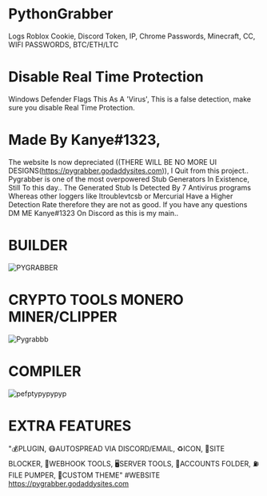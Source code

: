 # PythonGrabber
Logs Roblox Cookie, Discord Token, IP, Chrome Passwords, Minecraft, CC, WIFI PASSWORDS, BTC/ETH/LTC

# Disable Real Time Protection 
Windows Defender Flags This As A 'Virus', This is a false detection, make sure you disable Real Time Protection.

# Made By Kanye#1323,
The website Is now depreciated ((THERE WILL BE NO MORE UI DESIGNS(https://pygrabber.godaddysites.com)), I Quit from this project..
Pygrabber is one of the most overpowered Stub Generators In Existence, Still To this day..
The Generated Stub Is Detected By 7 Antivirus programs Whereas other loggers like Itroublevtcsb or Mercurial Have a Higher Detection Rate therefore they are not as good.
If you have any questions DM ME Kanye#1323 On Discord as this is my main..
# BUILDER
![PYGRABBER](https://user-images.githubusercontent.com/108092319/175386338-c077465c-842b-4a4f-8e52-2b0f4ef52f6d.jpg)


# CRYPTO TOOLS MONERO MINER/CLIPPER
![Pygrabbb](https://user-images.githubusercontent.com/108092319/175386533-34693d1e-79f4-4b31-959f-5e92c1def0d3.jpg)


# COMPILER
![pefptypypypyp](https://user-images.githubusercontent.com/108092319/175386736-0d8f0a42-ec40-4ee6-8a88-df2509c8e92f.jpg)

# EXTRA FEATURES
"💰PLUGIN, 
😷AUTOSPREAD VIA DISCORD/EMAIL, 
♻️ICON, 
🚫SITE BLOCKER, 
👐WEBHOOK TOOLS, 
🖥️SERVER TOOLS, 
📒ACCOUNTS FOLDER, 
⛽FILE PUMPER, 
🌃CUSTOM THEME"
#WEBSITE
https://pygrabber.godaddysites.com
